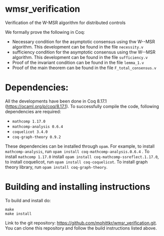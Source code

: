 # wmsr_verification
Verification of the W-MSR algorithm for distributed controls

We formally prove the following in Coq:
- Necessary condition for the asymptotic consensus using thw W--MSR algorithm. This development can be found in the file `necessity.v`
- sufficiency condition for the asymptotic consensus using thw W--MSR algorithm. This development can be found in the file `sufficiency.v`
- Proof of the invariant condition can be found in the file `lemma_1.v`
- Proof of the main theorem can be found in the file `F_total_consensus.v`

# Dependencies:

All the developments have been done in Coq 8.17.1 (https://ocaml.org/p/coq/8.17.1). To successfully compile the code, following dependencies are required:
- `mathcomp 1.17.0` 
- `mathcomp-analysis 0.6.4`
- `coquelicot 3.4.0`
- `coq-graph-theory 0.9.2`

These dependencies can be installed through `opam`. For example, to install `mathcomp-analysis`, run `opam install coq-mathcomp-analysis.0.6.4` . To install `mathcomp 1.17.0` install `opam install coq-mathcomp-ssreflect.1.17.0`, to install coquelicot, run `opam install coq-coquelicot`. To install graph theory library, run `opam install coq-graph-theory`.


# Building and installing instructions

To build and install do:
```
make
make install
```

Link to the git repository: https://github.com/mohittkr/wmsr_verification.git. You can clone this repository and follow the build instructions listed above. 


